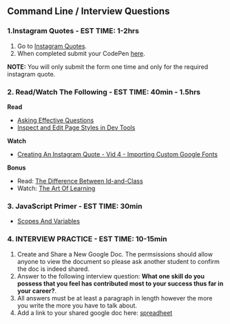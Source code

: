 ## Command Line / Interview Questions

### 1.Instagram Quotes - EST TIME: 1-2hrs

1. Go to [Instagram Quotes](./instagram-quotes.md).
2. When completed submit your CodePen [here](https://forms.gle/WUmrckYALGGUZjA27).  

**NOTE:** You will only submit the form one time and only for the required instagram quote.


### 2. Read/Watch The Following - EST TIME: 40min - 1.5hrs

**Read**

- [Asking Effective Questions](https://git.generalassemb.ly/ga-wdi-lessons/effective_questions)
- [Inspect and Edit Page Styles in Dev Tools](https://developers.google.com/web/tools/chrome-devtools/inspect-styles/)

**Watch**

- [Creating An Instagram Quote - Vid 4 - Importing Custom Google Fonts](https://www.youtube.com/playlist?list=PL_vCSejjQiPyr7dbj-oJ8vjttYid9VWsb)

**Bonus**
- Read: [The Difference Between Id-and-Class](https://css-tricks.com/the-difference-between-id-and-class/)
- Watch: [The Art Of Learning](https://www.youtube.com/watch?v=qS5Q5KPU_No)


### 3. JavaScript Primer - EST TIME: 30min

- [Scopes And Variables](https://git.generalassemb.ly/SEIR-1207/JS_Primer_Homework/tree/master/night_one)


### 4.  INTERVIEW PRACTICE - EST TIME: 10-15min

1.  Create and Share a New Google Doc. The permsissions should allow anyone to view the document so please ask another student to confirm the doc is indeed shared. 
2. Answer to the following interview question:
  **What one skill do you possess that you feel has contributed most to your success thus far in your career?**.
3. All answers must be at least a paragraph in length however the more you write the more you have to talk about.
4. Add a link to your shared google doc here: [spreadheet](https://docs.google.com/spreadsheets/d/1zY0vC3so5QxcVwtKipoEuqCl9dtsbz6cW_5-gXBWjE8/edit?usp=sharing) 
